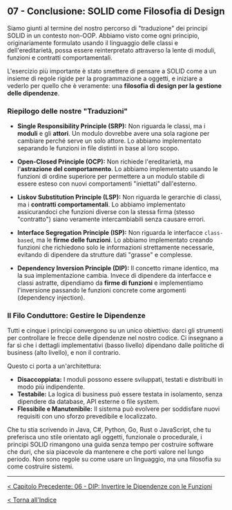 ## 07 - Conclusione: SOLID come Filosofia di Design

Siamo giunti al termine del nostro percorso di "traduzione" dei principi SOLID in un contesto non-OOP. Abbiamo visto come ogni principio, originariamente formulato usando il linguaggio delle classi e dell'ereditarietà, possa essere reinterpretato attraverso la lente di moduli, funzioni e contratti comportamentali.

L'esercizio più importante è stato smettere di pensare a SOLID come a un insieme di regole rigide per la programmazione a oggetti, e iniziare a vederlo per quello che è veramente: una **filosofia di design per la gestione delle dipendenze**.

### Riepilogo delle nostre "Traduzioni"

*   **Single Responsibility Principle (SRP):** Non riguarda le classi, ma i **moduli** e gli **attori**. Un modulo dovrebbe avere una sola ragione per cambiare perché serve un solo attore. Lo abbiamo implementato separando le funzioni in file distinti in base al loro scopo.

*   **Open-Closed Principle (OCP):** Non richiede l'ereditarietà, ma l'**astrazione del comportamento**. Lo abbiamo implementato usando le funzioni di ordine superiore per permettere a un modulo stabile di essere esteso con nuovi comportamenti "iniettati" dall'esterno.

*   **Liskov Substitution Principle (LSP):** Non riguarda le gerarchie di classi, ma i **contratti comportamentali**. Lo abbiamo implementato assicurandoci che funzioni diverse con la stessa firma (stesso "contratto") siano veramente intercambiabili senza causare errori.

*   **Interface Segregation Principle (ISP):** Non riguarda le interfacce `class-based`, ma le **firme delle funzioni**. Lo abbiamo implementato creando funzioni che richiedono solo le informazioni strettamente necessarie, evitando di dipendere da strutture dati "grasse" e complesse.

*   **Dependency Inversion Principle (DIP):** Il concetto rimane identico, ma la sua implementazione cambia. Invece di dipendere da interfacce e classi astratte, dipendiamo da **firme di funzioni** e implementiamo l'inversione passando le funzioni concrete come argomenti (dependency injection).

### Il Filo Conduttore: Gestire le Dipendenze

Tutti e cinque i principi convergono su un unico obiettivo: darci gli strumenti per controllare le frecce delle dipendenze nel nostro codice. Ci insegnano a far sì che i dettagli implementativi (basso livello) dipendano dalle politiche di business (alto livello), e non il contrario.

Questo ci porta a un'architettura:

*   **Disaccoppiata:** I moduli possono essere sviluppati, testati e distribuiti in modo più indipendente.
*   **Testabile:** La logica di business può essere testata in isolamento, senza dipendere da database, API esterne o file system.
*   **Flessibile e Manutenibile:** Il sistema può evolvere per soddisfare nuovi requisiti con uno sforzo prevedibile e localizzato.

Che tu stia scrivendo in Java, C#, Python, Go, Rust o JavaScript, che tu preferisca uno stile orientato agli oggetti, funzionale o procedurale, i principi SOLID rimangono una guida senza tempo per costruire software che duri, che sia piacevole da mantenere e che porti valore nel lungo periodo. Non sono regole su come usare un linguaggio, ma una filosofia su come costruire sistemi.

---

[< Capitolo Precedente: 06 - DIP: Invertire le Dipendenze con le Funzioni](./06-dip-invertire-le-dipendenze-con-le-funzioni.md)

[< Torna all'Indice](./index.md)
